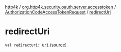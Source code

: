 [http4k](../../index.md) / [org.http4k.security.oauth.server.accesstoken](../index.md) / [AuthorizationCodeAccessTokenRequest](index.md) / [redirectUri](./redirect-uri.md)

# redirectUri

`val redirectUri: `[`Uri`](../../org.http4k.core/-uri/index.md) [(source)](https://github.com/http4k/http4k/blob/master/http4k-security-oauth/src/main/kotlin/org/http4k/security/oauth/server/accesstoken/AuthorizationCodeAccessTokenGenerator.kt#L57)